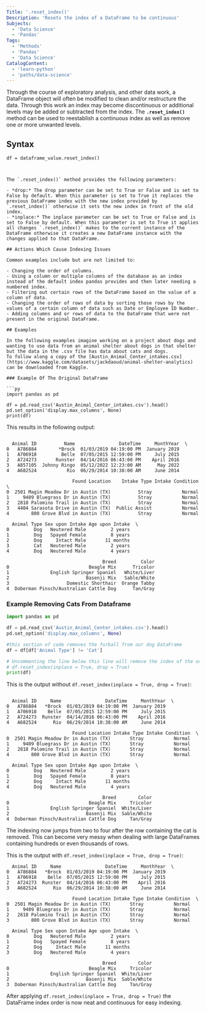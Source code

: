 ```yaml
---
Title: '.reset_index()'
Description: 'Resets the index of a DataFrame to be continuous' 
Subjects: 
  - 'Data Science'
  - 'Pandas'
Tags:
  - 'Methods'
  - 'Pandas'
  - 'Data Science'
CatalogContent:
  - 'learn-python'
  - 'paths/data-science'
---
```


Through the course of exploratory analysis, and other data work, a DataFrame object will often be modified to clean and/or restructure the data. Through this work an index may become discontinuous or additional levels may be added or subtracted from the index. The **`.reset_index()`** method can be used to reestablish a continuous index as well as remove one or more unwanted levels.

## Syntax

```pseudo
df = dataframe_value.reset_index()



The `.reset_index()` method provides the following parameters:

- *drop:* The drop parameter can be set to True or False and is set to False by default. When this parameter is set to True it replaces the previous DataFrame index with the new index provided by `.reset_index()` otherwise it sets the new index in front of the old index.
- *inplace:* The inplace parameter can be set to True or False and is set to False by default. When this parameter is set to True it applies all changes `.reset_index()` makes to the current instance of the DataFrame otherwise it creates a new DataFrame instance with the changes applied to that DataFrame.

## Actions Which Cause Indexing Issues 

Common examples include but are not limited to:

- Changing the order of columns.
- Using a column or multiple columns of the database as an index instead of the default index pandas provides and then later needing a numbered index.
- Filtering out certain rows of the DataFrame based on the value of a column of data.
- Changing the order of rows of data by sorting those rows by the values of a certain column of data such as Date or Employee ID Number.
- Adding columns and or rows of data to the DataFrame that were not present in the original DataFrame.

## Examples

In the following examples imagine working on a project about dogs and wanting to use data from an animal shelter about dogs in that shelter but the data in the .csv file has data about cats and dogs.
To follow along a copy of the [Austin_Animal_Center_intakes.csv](https://www.kaggle.com/datasets/jackdaoud/animal-shelter-analytics) can be downloaded from Kaggle.

### Example Of The Original DataFrame

```py
import pandas as pd

df = pd.read_csv('Austin_Animal_Center_intakes.csv').head()
pd.set_option('display.max_columns', None)
print(df)
```

This results in the following output:

```shell

  Animal ID          Name                DateTime     MonthYear  \
0   A786884        *Brock  01/03/2019 04:19:00 PM  January 2019   
1   A706918         Belle  07/05/2015 12:59:00 PM     July 2015   
2   A724273       Runster  04/14/2016 06:43:00 PM    April 2016   
3   A857105  Johnny Ringo  05/12/2022 12:23:00 AM      May 2022   
4   A682524           Rio  06/29/2014 10:38:00 AM     June 2014   

                        Found Location    Intake Type Intake Condition  \
0  2501 Magin Meadow Dr in Austin (TX)          Stray           Normal   
1     9409 Bluegrass Dr in Austin (TX)          Stray           Normal   
2   2818 Palomino Trail in Austin (TX)          Stray           Normal   
3   4404 Sarasota Drive in Austin (TX)  Public Assist           Normal   
4        800 Grove Blvd in Austin (TX)          Stray           Normal   

  Animal Type Sex upon Intake Age upon Intake  \
0         Dog   Neutered Male         2 years   
1         Dog   Spayed Female         8 years   
2         Dog     Intact Male       11 months   
3         Cat   Neutered Male         2 years   
4         Dog   Neutered Male         4 years   

                                   Breed         Color  
0                             Beagle Mix      Tricolor  
1               English Springer Spaniel   White/Liver  
2                            Basenji Mix   Sable/White  
3                     Domestic Shorthair  Orange Tabby  
4  Doberman Pinsch/Australian Cattle Dog      Tan/Gray
```

### Example Removing Cats From Dataframe

```py
import pandas as pd

df = pd.read_csv('Austin_Animal_Center_intakes.csv').head()
pd.set_option('display.max_columns', None)

#this section of code removes the furball from our dog DataFrame
df = df[df['Animal Type'] != 'Cat']

# Uncommenting the line below this line will remove the index of the original DataFrame and reset the order
# df.reset_index(inplace = True, drop = True)
print(df)
```

This is the output without `df.reset_index(inplace = True, drop = True)`:

```shell

  Animal ID     Name                DateTime     MonthYear  \
0   A786884   *Brock  01/03/2019 04:19:00 PM  January 2019   
1   A706918    Belle  07/05/2015 12:59:00 PM     July 2015   
2   A724273  Runster  04/14/2016 06:43:00 PM    April 2016   
4   A682524      Rio  06/29/2014 10:38:00 AM     June 2014   

                        Found Location Intake Type Intake Condition  \
0  2501 Magin Meadow Dr in Austin (TX)       Stray           Normal   
1     9409 Bluegrass Dr in Austin (TX)       Stray           Normal   
2   2818 Palomino Trail in Austin (TX)       Stray           Normal   
4        800 Grove Blvd in Austin (TX)       Stray           Normal   

  Animal Type Sex upon Intake Age upon Intake  \
0         Dog   Neutered Male         2 years   
1         Dog   Spayed Female         8 years   
2         Dog     Intact Male       11 months   
4         Dog   Neutered Male         4 years   

                                   Breed        Color  
0                             Beagle Mix     Tricolor  
1               English Springer Spaniel  White/Liver  
2                            Basenji Mix  Sable/White  
4  Doberman Pinsch/Australian Cattle Dog     Tan/Gray
```

The indexing now jumps from two to four after the row containing the cat is removed. This can become very messy when dealing with large DataFrames containing hundreds or even thousands of rows.

This is the output with `df.reset_index(inplace = True, drop = True)`:
```
  Animal ID     Name                DateTime     MonthYear  \
0   A786884   *Brock  01/03/2019 04:19:00 PM  January 2019   
1   A706918    Belle  07/05/2015 12:59:00 PM     July 2015   
2   A724273  Runster  04/14/2016 06:43:00 PM    April 2016   
3   A682524      Rio  06/29/2014 10:38:00 AM     June 2014   

                        Found Location Intake Type Intake Condition  \
0  2501 Magin Meadow Dr in Austin (TX)       Stray           Normal   
1     9409 Bluegrass Dr in Austin (TX)       Stray           Normal   
2   2818 Palomino Trail in Austin (TX)       Stray           Normal   
3        800 Grove Blvd in Austin (TX)       Stray           Normal   

  Animal Type Sex upon Intake Age upon Intake  \
0         Dog   Neutered Male         2 years   
1         Dog   Spayed Female         8 years   
2         Dog     Intact Male       11 months   
3         Dog   Neutered Male         4 years   

                                   Breed        Color  
0                             Beagle Mix     Tricolor  
1               English Springer Spaniel  White/Liver  
2                            Basenji Mix  Sable/White  
3  Doberman Pinsch/Australian Cattle Dog     Tan/Gray
```

After applying `df.reset_index(inplace = True, drop = True)` the DataFrame index order is now neat and continuous for easy indexing.
